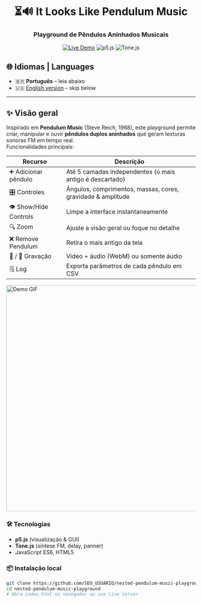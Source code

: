 <div align="center">

# ⏳🔊 It Looks Like Pendulum Music  
### Playground de Pêndulos Aninhados Musicais

[![Live Demo](https://img.shields.io/badge/demo-click_here-brightgreen?style=for-the-badge&logo=github)](https://SEU_USUARIO.github.io/nested-pendulum-music-playground/)
![p5.js](https://img.shields.io/badge/p5.js-%E2%9D%A4-red?style=for-the-badge)
![Tone.js](https://img.shields.io/badge/Tone.js-%E2%99%AB-blueviolet?style=for-the-badge)

</div>

## 🌐 Idiomas | Languages
* 🇧🇷 **Português** – leia abaixo  
* 🇺🇸 [English version](#english-version) – skip below

---

## ✨ Visão geral
Inspirado em <strong>Pendulum Music</strong> (Steve Reich, 1968), este playground permite criar, manipular e ouvir **pêndulos duplos aninhados** que geram texturas sonoras FM em tempo real.  
Funcionalidades principais:

| Recurso | Descrição |
|---------|-----------|
| ➕ Adicionar pêndulo | Até 5 camadas independentes (o mais antigo é descartado) |
| 🎛 Controles | Ângulos, comprimentos, massas, cores, gravidade & amplitude |
| 👁 Show/Hide Controls | Limpe a interface instantaneamente |
| 🔍 Zoom | Ajuste a visão geral ou foque no detalhe |
| ❌ Remove Pendulum | Retira o mais antigo da tela |
| 🎥 / 🎤 Gravação | Video + áudio (WebM) ou somente áudio |
| 🗒 Log | Exporta parâmetros de cada pêndulo em CSV |

<img src="assets/demo.gif" alt="Demo GIF" width="600">

### 🛠 Tecnologias
* **p5.js** (visualização & GUI)  
* **Tone.js** (síntese FM, delay, panner)  
* JavaScript ES6, HTML5

### 📦 Instalação local
```bash
git clone https://github.com/SEU_USUARIO/nested-pendulum-music-playground.git
cd nested-pendulum-music-playground
# Abra index.html no navegador ou use Live Server
